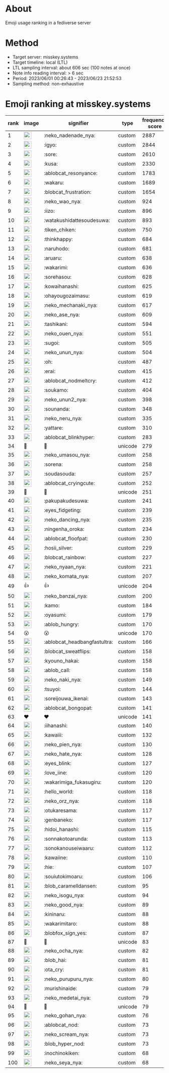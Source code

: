 # About
Emoji usage ranking in a fediverse server

# Method
- Target server: misskey.systems
- Target timeline: local (LTL)
- LTL sampling interval: about 606 sec (100 notes at once)
- Note info reading interval: > 6 sec
- Period: 2023/06/01 00:26:43 - 2023/06/23 21:52:53 
- Sampling method: non-exhaustive

# Emoji ranking at misskey.systems

|rank|image|signifier|type|frequency score|
|----|----|----|----|----|
|1|<img height="24" src="https://misskey.systems/emoji/neko_nadenade_nya.webp">|:neko_nadenade_nya:|custom|2887|
|2|<img height="24" src="https://misskey.systems/emoji/igyo.webp">|:igyo:|custom|2844|
|3|<img height="24" src="https://misskey.systems/emoji/sore.webp">|:sore:|custom|2610|
|4|<img height="24" src="https://misskey.systems/emoji/kusa.webp">|:kusa:|custom|2330|
|5|<img height="24" src="https://misskey.systems/emoji/ablobcat_resonyance.webp">|:ablobcat_resonyance:|custom|1783|
|6|<img height="24" src="https://misskey.systems/emoji/wakaru.webp">|:wakaru:|custom|1689|
|7|<img height="24" src="https://misskey.systems/emoji/blobcat_frustration.webp">|:blobcat_frustration:|custom|1654|
|8|<img height="24" src="https://misskey.systems/emoji/neko_wao_nya.webp">|:neko_wao_nya:|custom|924|
|9|<img height="24" src="https://misskey.systems/emoji/iizo.webp">|:iizo:|custom|896|
|10|<img height="24" src="https://misskey.systems/emoji/watakushidattesoudesuwa.webp">|:watakushidattesoudesuwa:|custom|893|
|11|<img height="24" src="https://misskey.systems/emoji/tiken_chiken.webp">|:tiken_chiken:|custom|750|
|12|<img height="24" src="https://misskey.systems/emoji/thinkhappy.webp">|:thinkhappy:|custom|684|
|13|<img height="24" src="https://misskey.systems/emoji/naruhodo.webp">|:naruhodo:|custom|681|
|14|<img height="24" src="https://misskey.systems/emoji/aruaru.webp">|:aruaru:|custom|638|
|15|<img height="24" src="https://misskey.systems/emoji/wakarimi.webp">|:wakarimi:|custom|636|
|16|<img height="24" src="https://misskey.systems/emoji/sorehasou.webp">|:sorehasou:|custom|628|
|17|<img height="24" src="https://misskey.systems/emoji/kowaihanashi.webp">|:kowaihanashi:|custom|625|
|18|<img height="24" src="https://misskey.systems/emoji/ohayougozaimasu.webp">|:ohayougozaimasu:|custom|619|
|19|<img height="24" src="https://misskey.systems/emoji/neko_mechanaki_nya.webp">|:neko_mechanaki_nya:|custom|617|
|20|<img height="24" src="https://misskey.systems/emoji/neko_ase_nya.webp">|:neko_ase_nya:|custom|609|
|21|<img height="24" src="https://misskey.systems/emoji/tashikani.webp">|:tashikani:|custom|594|
|22|<img height="24" src="https://misskey.systems/emoji/neko_ouen_nya.webp">|:neko_ouen_nya:|custom|551|
|23|<img height="24" src="https://misskey.systems/emoji/sugoi.webp">|:sugoi:|custom|505|
|24|<img height="24" src="https://misskey.systems/emoji/neko_unun_nya.webp">|:neko_unun_nya:|custom|504|
|25|<img height="24" src="https://misskey.systems/emoji/oh.webp">|:oh:|custom|487|
|26|<img height="24" src="https://misskey.systems/emoji/erai.webp">|:erai:|custom|415|
|27|<img height="24" src="https://misskey.systems/emoji/ablobcat_nodmeltcry.webp">|:ablobcat_nodmeltcry:|custom|412|
|28|<img height="24" src="https://misskey.systems/emoji/soukamo.webp">|:soukamo:|custom|404|
|29|<img height="24" src="https://misskey.systems/emoji/neko_unun2_nya.webp">|:neko_unun2_nya:|custom|398|
|30|<img height="24" src="https://misskey.systems/emoji/sounanda.webp">|:sounanda:|custom|348|
|31|<img height="24" src="https://misskey.systems/emoji/neko_neru_nya.webp">|:neko_neru_nya:|custom|335|
|32|<img height="24" src="https://misskey.systems/emoji/yattare.webp">|:yattare:|custom|310|
|33|<img height="24" src="https://misskey.systems/emoji/ablobcat_blinkhyper.webp">|:ablobcat_blinkhyper:|custom|283|
|34|🍗|🍗|unicode|279|
|35|<img height="24" src="https://misskey.systems/emoji/neko_umasou_nya.webp">|:neko_umasou_nya:|custom|258|
|36|<img height="24" src="https://misskey.systems/emoji/sorena.webp">|:sorena:|custom|258|
|37|<img height="24" src="https://misskey.systems/emoji/soudasouda.webp">|:soudasouda:|custom|257|
|38|<img height="24" src="https://misskey.systems/emoji/ablobcat_cryingcute.webp">|:ablobcat_cryingcute:|custom|252|
|39|🎉|🎉|unicode|251|
|40|<img height="24" src="https://misskey.systems/emoji/pakupakudesuwa.webp">|:pakupakudesuwa:|custom|241|
|41|<img height="24" src="https://misskey.systems/emoji/eyes_fidgeting.webp">|:eyes_fidgeting:|custom|239|
|42|<img height="24" src="https://misskey.systems/emoji/neko_dancing_nya.webp">|:neko_dancing_nya:|custom|235|
|43|<img height="24" src="https://misskey.systems/emoji/ningenha_oroka.webp">|:ningenha_oroka:|custom|234|
|44|<img height="24" src="https://misskey.systems/emoji/ablobcat_floofpat.webp">|:ablobcat_floofpat:|custom|230|
|45|<img height="24" src="https://misskey.systems/emoji/hosii_silver.webp">|:hosii_silver:|custom|229|
|46|<img height="24" src="https://misskey.systems/emoji/blobcat_rainbow.webp">|:blobcat_rainbow:|custom|227|
|47|<img height="24" src="https://misskey.systems/emoji/neko_nyaan_nya.webp">|:neko_nyaan_nya:|custom|221|
|48|<img height="24" src="https://misskey.systems/emoji/neko_komata_nya.webp">|:neko_komata_nya:|custom|207|
|49|👍|👍|unicode|204|
|50|<img height="24" src="https://misskey.systems/emoji/neko_banzai_nya.webp">|:neko_banzai_nya:|custom|200|
|51|<img height="24" src="https://misskey.systems/emoji/kamo.webp">|:kamo:|custom|184|
|52|<img height="24" src="https://misskey.systems/emoji/oyasumi.webp">|:oyasumi:|custom|179|
|53|<img height="24" src="https://misskey.systems/emoji/ablob_hungry.webp">|:ablob_hungry:|custom|170|
|54|😮|😮|unicode|170|
|55|<img height="24" src="https://misskey.systems/emoji/ablobcat_headbangfastultra.webp">|:ablobcat_headbangfastultra:|custom|166|
|56|<img height="24" src="https://misskey.systems/emoji/blobcat_sweatflips.webp">|:blobcat_sweatflips:|custom|158|
|57|<img height="24" src="https://misskey.systems/emoji/kyouno_hakai.webp">|:kyouno_hakai:|custom|158|
|58|<img height="24" src="https://misskey.systems/emoji/ablob_call.webp">|:ablob_call:|custom|158|
|59|<img height="24" src="https://misskey.systems/emoji/neko_naki_nya.webp">|:neko_naki_nya:|custom|149|
|60|<img height="24" src="https://misskey.systems/emoji/tsuyoi.webp">|:tsuyoi:|custom|144|
|61|<img height="24" src="https://misskey.systems/emoji/soreijouwa_ikenai.webp">|:soreijouwa_ikenai:|custom|143|
|62|<img height="24" src="https://misskey.systems/emoji/ablobcat_bongopat.webp">|:ablobcat_bongopat:|custom|141|
|63|❤|❤|unicode|141|
|64|<img height="24" src="https://misskey.systems/emoji/iihanashi.webp">|:iihanashi:|custom|140|
|65|<img height="24" src="https://misskey.systems/emoji/kawaiii.webp">|:kawaiii:|custom|132|
|66|<img height="24" src="https://misskey.systems/emoji/neko_pien_nya.webp">|:neko_pien_nya:|custom|130|
|67|<img height="24" src="https://misskey.systems/emoji/neko_hate_nya.webp">|:neko_hate_nya:|custom|128|
|68|<img height="24" src="https://misskey.systems/emoji/eyes_blink.webp">|:eyes_blink:|custom|127|
|69|<img height="24" src="https://misskey.systems/emoji/love_iine.webp">|:love_iine:|custom|120|
|70|<img height="24" src="https://misskey.systems/emoji/wakarimiga_fukasugiru.webp">|:wakarimiga_fukasugiru:|custom|120|
|71|<img height="24" src="https://misskey.systems/emoji/hello_world.webp">|:hello_world:|custom|118|
|72|<img height="24" src="https://misskey.systems/emoji/neko_orz_nya.webp">|:neko_orz_nya:|custom|118|
|73|<img height="24" src="https://misskey.systems/emoji/otukaresama.webp">|:otukaresama:|custom|117|
|74|<img height="24" src="https://misskey.systems/emoji/genbaneko.webp">|:genbaneko:|custom|117|
|75|<img height="24" src="https://misskey.systems/emoji/hidoi_hanashi.webp">|:hidoi_hanashi:|custom|115|
|76|<img height="24" src="https://misskey.systems/emoji/sonnakotoarunda.webp">|:sonnakotoarunda:|custom|113|
|77|<img height="24" src="https://misskey.systems/emoji/sonokanouseiwaaru.webp">|:sonokanouseiwaaru:|custom|112|
|78|<img height="24" src="https://misskey.systems/emoji/kawaiine.webp">|:kawaiine:|custom|110|
|79|<img height="24" src="https://misskey.systems/emoji/hie.webp">|:hie:|custom|107|
|80|<img height="24" src="https://misskey.systems/emoji/souiutokimoaru.webp">|:souiutokimoaru:|custom|106|
|81|<img height="24" src="https://misskey.systems/emoji/blob_caramelldansen.webp">|:blob_caramelldansen:|custom|95|
|82|<img height="24" src="https://misskey.systems/emoji/neko_isogu_nya.webp">|:neko_isogu_nya:|custom|94|
|83|<img height="24" src="https://misskey.systems/emoji/neko_good_nya.webp">|:neko_good_nya:|custom|89|
|84|<img height="24" src="https://misskey.systems/emoji/kininaru.webp">|:kininaru:|custom|88|
|85|<img height="24" src="https://misskey.systems/emoji/wakarimitaro.webp">|:wakarimitaro:|custom|88|
|86|<img height="24" src="https://misskey.systems/emoji/blobfox_sign_yes.webp">|:blobfox_sign_yes:|custom|87|
|87|🤔|🤔|unicode|83|
|88|<img height="24" src="https://misskey.systems/emoji/neko_ocha_nya.webp">|:neko_ocha_nya:|custom|82|
|89|<img height="24" src="https://misskey.systems/emoji/blob_hai.webp">|:blob_hai:|custom|81|
|90|<img height="24" src="https://misskey.systems/emoji/ota_cry.webp">|:ota_cry:|custom|81|
|91|<img height="24" src="https://misskey.systems/emoji/neko_purupuru_nya.webp">|:neko_purupuru_nya:|custom|80|
|92|<img height="24" src="https://misskey.systems/emoji/murishinaide.webp">|:murishinaide:|custom|79|
|93|<img height="24" src="https://misskey.systems/emoji/neko_medetai_nya.webp">|:neko_medetai_nya:|custom|79|
|94|💯|💯|unicode|79|
|95|<img height="24" src="https://misskey.systems/emoji/neko_gohan_nya.webp">|:neko_gohan_nya:|custom|76|
|96|<img height="24" src="https://misskey.systems/emoji/ablobcat_nod.webp">|:ablobcat_nod:|custom|73|
|97|<img height="24" src="https://misskey.systems/emoji/neko_scream_nya.webp">|:neko_scream_nya:|custom|73|
|98|<img height="24" src="https://misskey.systems/emoji/blob_hyper_nod.webp">|:blob_hyper_nod:|custom|73|
|99|<img height="24" src="https://misskey.systems/emoji/inochinokiken.webp">|:inochinokiken:|custom|68|
|100|<img height="24" src="https://misskey.systems/emoji/neko_seya_nya.webp">|:neko_seya_nya:|custom|68|
